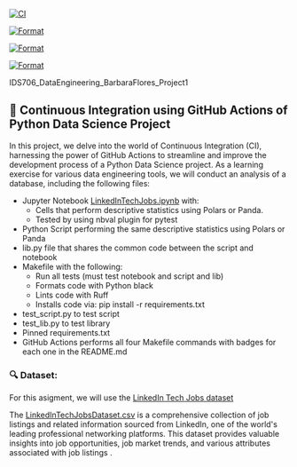 [![CI](https://github.com/nogibjj/IDS706_DataEngineering_BarbaraFlores_Project1/actions/workflows/cicd.yml/badge.svg)](https://github.com/nogibjj/IDS706_DataEngineering_BarbaraFlores_Project1/actions/workflows/cicd.yml)

[![Format](https://github.com/nogibjj/IDS706_DataEngineering_BarbaraFlores_Project1/actions/workflows/format.yml/badge.svg)](https://github.com/nogibjj/IDS706_DataEngineering_BarbaraFlores_Project1/actions/workflows/format.yml)

[![Format](https://github.com/nogibjj/IDS706_DataEngineering_BarbaraFlores_Project1/actions/workflows/lint.yml/badge.svg)](https://github.com/nogibjj/IDS706_DataEngineering_BarbaraFlores_Project1/actions/workflows/lint.yml)

[![Format](https://github.com/nogibjj/IDS706_DataEngineering_BarbaraFlores_Project1/actions/workflows/install.yml/badge.svg)](https://github.com/nogibjj/IDS706_DataEngineering_BarbaraFlores_Project1/actions/workflows/install.yml)

IDS706_DataEngineering_BarbaraFlores_Project1
## 🤖 Continuous Integration using GitHub Actions of Python Data Science Project

In this project, we delve into the world of Continuous Integration (CI), harnessing the power of GitHub Actions to streamline and improve the development process of a Python Data Science project. 
As a learning exercise for various data engineering tools, we will conduct an analysis of a database, including the following files:

- Jupyter Notebook [LinkedInTechJobs.ipynb](https://github.com/nogibjj/IDS706_DataEngineering_BarbaraFlores_Project1/blob/main/LinkedInTechJobs.ipynb) with:
  - Cells that perform descriptive statistics using Polars or Panda.
  - Tested by using nbval plugin for pytest
- Python Script performing the same descriptive statistics using Polars or Panda
- lib.py file that shares the common code between the script and notebook
- Makefile with the following:
  - Run all tests (must test notebook and script and lib)
  - Formats code with Python black
  - Lints code with Ruff
  - Installs code via:  pip install -r requirements.txt
- test_script.py to test script
- test_lib.py to test library
- Pinned requirements.txt
- GitHub Actions performs all four Makefile commands with badges for each one in the README.md

### 🔍 Dataset: 
For this asigment, we will use the [LinkedIn Tech Jobs dataset](https://www.kaggle.com/datasets/joebeachcapital/linkedin-jobs?resource=download&select=final_data.csv) 

The [LinkedInTechJobsDataset.csv](LinkedInTechJobsDataset.csv) is a comprehensive collection of job listings and related information sourced from LinkedIn, one of the world's leading professional networking platforms. This dataset provides valuable insights into job opportunities, job market trends, and various attributes associated with job listings .

